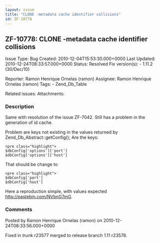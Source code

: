 ```yaml
---
layout: issue
title: "CLONE -metadata cache identifier collisions"
id: ZF-10778
---
```


ZF-10778: CLONE -metadata cache identifier collisions
-----------------------------------------------------

 Issue Type: Bug Created: 2010-12-04T15:53:30.000+0000 Last Updated: 2010-12-24T08:33:57.000+0000 Status: Resolved Fix version(s): - 1.11.2 (30/Dec/10)
 
 Reporter:  Ramon Henrique Ornelas (ramon)  Assignee:  Ramon Henrique Ornelas (ramon)  Tags: - Zend\_Db\_Table
 
 Related issues: 
 Attachments: 
### Description

Same with resolution of the issue ZF-7042. Still has a problem in the generation of id cache.

Problem are keys not existing in the values returned by Zend\_Db\_Abstract::getConfig(); Are the keys:

 
    <pre class="highlight">
    $dbConfig['options']['port']
    $dbConfig['options']['host']


That should be change to

 
    <pre class="highlight">
    $dbConfig['port']
    $dbConfig['host']


Here a reproduction simple, with values expected <http://pastebin.com/NVbnG7mG>.

 

 

### Comments

Posted by Ramon Henrique Ornelas (ramon) on 2010-12-24T08:33:56.000+0000

Fixed in trunk r23577 merged to release branch 1.11 r23578.

 

 